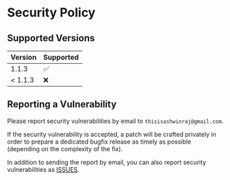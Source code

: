 # Security Policy

## Supported Versions

| Version   | Supported          |
| --------- | ------------------ |
| 1.1.3     | :white_check_mark: |
| < 1.1.3   | :x:                |

## Reporting a Vulnerability

Please report security vulnerabilities by email to `thisisashwinraj@gmail.com`.

If the security vulnerability is accepted, a patch will be crafted privately
in order to prepare a dedicated bugfix release as timely as possible (depending
on the complexity of the fix).

In addition to sending the report by email, you can also report security
vulnerabilities as [ISSUES](https://github.com/thisisashwinraj/Mathematica-Python-Package/issues).
